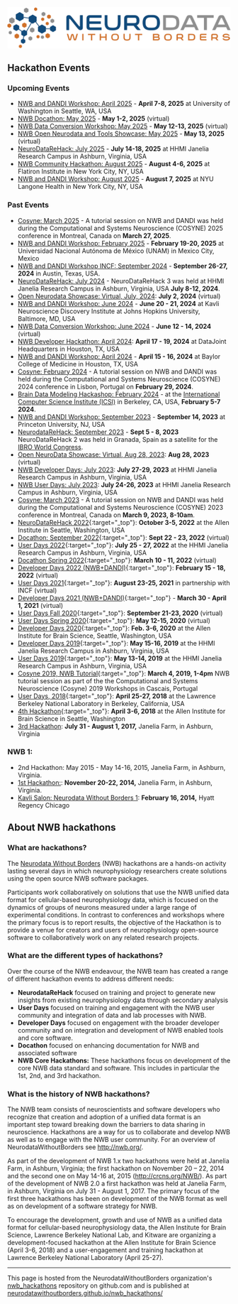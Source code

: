 <img alt="Remote hackathon" src="HCK08_2020_Remote/logo_brain_text_white_hor.png">

## Hackathon Events

### Upcoming Events
- [NWB and DANDI Workshop: April 2025](Workshop_2025_UWashington/README.md) - **April 7-8, 2025** at University of Washington in Seattle, WA, USA
- [NWB Docathon: May 2025](Docathon_2025/README.md) - **May 1-2, 2025** (virtual)
- [NWB Data Conversion Workshop: May 2025](HCK22_2025_DataConversion_Remote/README.md) - **May 12-13, 2025** (virtual)
- [NWB Open Neurodata and Tools Showcase: May 2025](HCK23_2025_OpenNeurodataShowcase/README.md) - **May 13, 2025** (virtual)
- [NeuroDataReHack: July 2025](HCK24_2025_Janelia_NDRH/README.md) - **July 14-18, 2025** at HHMI Janelia Research Campus in Ashburn, Virginia, USA
- [NWB Community Hackathon: August 2025](HCK25_2025_Community_Hackathon_Flatiron/README.md) - **August 4-6, 2025** at Flatiron Institute in New York City, NY, USA
- [NWB and DANDI Workshop: August 2025](Workshop_2025_NYU/README.md) - **August 7, 2025** at NYU Langone Health in New York City, NY, USA

### Past Events
- [Cosyne: March 2025](Cosyne_2025/README.md) - A tutorial session on NWB and DANDI was held during the Computational and Systems Neuroscience (COSYNE) 2025 conference in Montreal, Canada on **March 27, 2025**.
- [NWB and DANDI Workshop: February 2025](Workshop_2025_UNAM/README.md) - **February 19-20, 2025** at Universidad Nacional Autónoma de México (UNAM) in Mexico City, Mexico
- [NWB and DANDI Workshop INCF: September 2024](Workshop_2024_INCF/README.md) -  **September 26-27, 2024** in Austin, Texas, USA.
- [NeuroDataReHack: July 2024](HCK21_2024_Janelia_NDRH/README.md) - NeuroDataReHack 3 was held at HHMI Janelia Research Campus in Ashburn, Virginia, USA **July 8-12, 2024**.
- [Open Neurodata Showcase: Virtual, July, 2024](HCK20_2024_OpenNeurodataShowcase/README.md): **July 2, 2024** (virtual)
- [NWB and DANDI Workshop: June 2024](Workshop_2024_JHU/README.md) - **June 20 - 21, 2024** at Kavli Neuroscience Discovery Institute at Johns Hopkins University, Baltimore, MD, USA
- [NWB Data Conversion Workshop: June 2024](HCK19_2024_Remote/README.md) - **June 12 - 14, 2024** (virtual)
- [NWB Developer Hackathon: April 2024](HCK18_2024_Dev_Hackathon_DataJoint/README.md): **April 17 - 19, 2024** at DataJoint Headquarters in Houston, TX, USA
- [NWB and DANDI Workshop: April 2024](Workshop_2024_BCM/README.md) - **April 15 - 16, 2024** at Baylor College of Medicine in Houston, TX, USA
- [Cosyne: February 2024](Cosyne_2024/README.md) - A tutorial session on NWB and DANDI was held during the
  Computational and Systems Neuroscience (COSYNE) 2024 conference in Lisbon, Portugal on **February 29, 2024**.
- [Brain Data Modeling Hackashop: February 2024](linkml_neurodata_hackashop_2024/README.md) - at the  [International Computer Science Institute (ICSI)](https://www.icsi.berkeley.edu) in Berkeley, CA, USA, **February 5-7 2024**.
- [NWB and DANDI Workshop: September 2023](Workshop_2023_Princeton/README.md) - **September 14, 2023** at Princeton University, NJ, USA
- [NeurodataReHack: September 2023](HCK16_2023_Granada_RH/README.md) - **Sept 5 - 8, 2023** NeuroDataReHack 2 was held in Granada, Spain as a satellite for the [IBRO World Congress](https://ibro2023.org/).
- [Open NeuroData Showcase: Virtual, Aug 28, 2023](HCK17_2023_OpenNeuroDataShowcase/README.md): **Aug 28, 2023** (virtual)
- [NWB Developer Days: July 2023](HCK15_2023_Janelia/README.md): **July 27-29, 2023** at HHMI Janelia Research Campus in Ashburn, Virginia, USA
- [NWB User Days: July 2023](HCK15_2023_Janelia/README.md): **July 24-26, 2023** at HHMI Janelia
  Research Campus in Ashburn, Virginia, USA
- [Cosyne: March 2023](Cosyne_2023/README.md) - A tutorial session on NWB and DANDI was held during the
  Computational and Systems Neuroscience (COSYNE) 2023 conference in Montreal, Canada on **March 9, 2023, 8-10am**.
- [NeuroDataReHack 2022](HCK14_2022_Seattle_RH/README.md){:target="_top"}: **October 3-5, 2022** at the Allen Institute in Seattle, Washington, USA
- [Docathon: September 2022](Docuthon_2022_09/README.md){:target="_top"}: **Sept 22 - 23, 2022** (virtual)
- [User Days 2022](HCK13_2022_Janelia/README.md){:target="_top"}:  **July 25 - 27, 2022** at the  HHMI Janelia Research Campus in Ashburn, Virginia, USA
- [Docathon Spring 2022](Docuthon_2022/README.md){:target="_top"}: **March 10 - 11, 2022** (virtual)
- [Developer Days 2022 (NWB+DANDI)](HCK12_2022_Remote/README.md){:target="_top"}: **February 15 - 18, 2022** (virtual)
- [User Days 2021](HCK11_2021_Remote/README.md){:target="_top"}: **August 23-25, 2021** in partnership with INCF (virtual)
- [Developer Days 2021 (NWB+DANDI)](HCK10_2021_Remote/README.md){:target="_top"} - **March 30 - April 1, 2021** (virtual)
- [User Days Fall 2020](HCK09_2020_Remote/README.md){:target="_top"}: **September 21-23, 2020** (virtual)
- [User Days Spring 2020](HCK08_2020_Remote/README.md){:target="_top"}: **May 12-15, 2020**  (virtual)
- [Developer Days 2020](HCK07_2020_Seattle/README.md){:target="_top"}:  **Feb. 3-6, 2020** at the Allen Institute for Brain Science, Seattle, Washington, USA
- [Developer Days 2019](HCK06_2019_Janelia/README.md){:target="_top"}:  **May 15-16, 2019** at the HHMI Janelia Research Campus in Ashburn, Virginia, USA
- [User Days 2019](HCK06_2019_Janelia/README.md){:target="_top"}:  **May 13-14, 2019** at the HHMI Janelia Research Campus in Ashburn, Virginia, USA
- [Cosyne 2019, NWB Tutorial](Cosyne_2019/README.md){:target="_top"}: **March 4, 2019, 1-4pm**  NWB tutorial session as part of the the Computational and Systems Neuroscience (Cosyne) 2019 Workshops in Cascais, Portugal
- [User Days, 2018](HCK05_2018_Berkeley/README.md){:target="_top"}: **April 25-27, 2018** at the Lawrence Berkeley National Laboratory in Berkeley, California, USA
- [4th Hackathon](HCK04_2018_Seattle/README.md){:target="_top"}: **April 3-6, 2018** at the Allen Institute for Brain Science in Seattle, Washington
- [3rd Hackathon](https://www.nwb.org/event/nwb-hackathon-july-2017/): **July 31 - August 1, 2017,** Janelia Farm, in Ashburn, Virginia

### NWB 1:
- 2nd Hackathon: May 2015 - May 14-16, 2015, Janelia Farm, in Ashburn, Virginia.
- [1st Hackathon:](http://crcns.org/NWB/hackathon-1):  **November 20-22, 2014,** Janelia Farm, in Ashburn, Virginia.
- [Kavli Salon: Neurodata Without Borders 1](https://www.nwb.org/event/kavli-salon-neurodata-without-borders-1/): **February 16, 2014,** Hyatt Regency Chicago



## About NWB hackathons

###  What are hackathons?

The [Neurodata Without Borders][nwb-neurophysiology] (NWB) hackathons are a hands-on activity lasting several days in which neurophysiology researchers create solutions using the open source NWB software packages.

Participants work collaboratively on solutions that use the NWB unified data format for cellular-based neurophysiology
data, which is focused on the dynamics of groups of neurons measured under a large range of experimental conditions.
In contrast to conferences and workshops where the primary focus is to report results, the objective of the Hackathon
is to provide a venue for creators and users of neurophysiology open-source software to collaboratively work on any
related research projects.

[nwb-neurophysiology]: http://www.nwb.org/nwb-neurophysiology/

### What are the different types of hackathons?

Over the course of the NWB endeavour, the NWB team has created a range of different hackathon
events to address different needs:

- **NeurodataReHack** focused on training and project to generate new insights from existing
  neurophysiology data through secondary analysis
- **User Days** focused on training and engagement with the NWB user community and integration
  of data and lab processes with NWB.
- **Developer Days** focused on engagement with the broader developer community and on
  integration and development of NWB enabled tools and core software.
- **Docathon** focused on enhancing documentation for NWB and associated software
- **NWB Core Hackathons:** These hackathons focus on development of the core NWB data standard
  and software. This includes in particular the 1st, 2nd, and 3rd hackathon.


### What is the history of NWB hackathons?

The NWB team consists of neuroscientists and software developers
who recognize that creation and adoption of a unified data format is an important step toward breaking down the
barriers to data sharing in neuroscience. Hackathons are a way for us to collaborate and develop NWB as well
as to engage with the NWB user community.  For an overview of NeurodataWithoutBorders see http://nwb.org/.

As part of the development of NWB 1.x two hackathons were held at Janelia Farm, in Ashburn, Virginia; the first
hackathon  on November 20 – 22, 2014 and the second one on May 14-16 at, 2015 (http://crcns.org/NWB/). As part of
the development of NWB 2.0 a first hackathon was held at Janelia Farm, in Ashburn, Virginia  on July 31 - August 1, 2017.
The primary focus of the first three hackathons has been on development of the NWB format as well as on development of a software strategy for NWB.

To encourage the development, growth and use of NWB as a unified data format for cellular-based neurophysiology
data, the Allen Institute for Brain Science, Lawrence Berkeley National Lab, and Kitware are organizing a
development-focused hackathon at the Allen Institute for Brain Science (April 3-6, 2018) and a user-engagement
and training hackathon at Lawrence Berkeley National Laboratory (April 25-27).

---

This page is hosted from the NeurodataWithoutBorders organization's [nwb_hackathons](https://github.com/NeurodataWithoutBorders/nwb_hackathons) repository on github.com and is published at [neurodatawithoutborders.github.io/nwb_hackathons/](https://neurodatawithoutborders.github.io/nwb_hackathons/)
